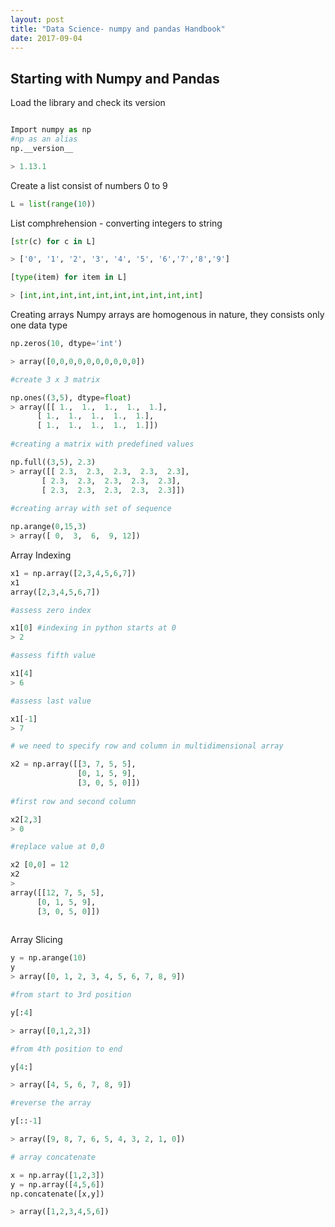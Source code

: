 ```yaml
---
layout: post
title: "Data Science- numpy and pandas Handbook"
date: 2017-09-04
---
```


## Starting with Numpy and Pandas
Load the library and check its version
```python

Import numpy as np
#np as an alias
np.__version__

> 1.13.1
```
Create a list consist of numbers 0 to 9
```python
L = list(range(10))
```

List comphrehension - converting integers to string

```python
[str(c) for c in L]

> ['0', '1', '2', '3', '4', '5', '6','7','8','9']
```
```python
[type(item) for item in L]

> [int,int,int,int,int,int,int,int,int,int]
```

Creating arrays
Numpy arrays are homogenous in nature, they consists only one data type

```python
np.zeros(10, dtype='int')

> array([0,0,0,0,0,0,0,0,0,0])

#create 3 x 3 matrix

np.ones((3,5), dtype=float)
> array([[ 1.,  1.,  1.,  1.,  1.],
      [ 1.,  1.,  1.,  1.,  1.],
      [ 1.,  1.,  1.,  1.,  1.]])
     
#creating a matrix with predefined values

np.full((3,5), 2.3)
> array([[ 2.3,  2.3,  2.3,  2.3,  2.3],
       [ 2.3,  2.3,  2.3,  2.3,  2.3],
       [ 2.3,  2.3,  2.3,  2.3,  2.3]])
       
#creating array with set of sequence

np.arange(0,15,3)
> array([ 0,  3,  6,  9, 12])
```

Array Indexing

```python
x1 = np.array([2,3,4,5,6,7])
x1
array([2,3,4,5,6,7])

#assess zero index

x1[0] #indexing in python starts at 0
> 2

#assess fifth value

x1[4]
> 6

#assess last value

x1[-1]
> 7

# we need to specify row and column in multidimensional array

x2 = np.array([[3, 7, 5, 5],
               [0, 1, 5, 9],
               [3, 0, 5, 0]])
      
#first row and second column

x2[2,3]
> 0

#replace value at 0,0

x2 [0,0] = 12
x2
>
array([[12, 7, 5, 5],
      [0, 1, 5, 9],
      [3, 0, 5, 0]])
      
```
Array Slicing

```python
y = np.arange(10)
y
> array([0, 1, 2, 3, 4, 5, 6, 7, 8, 9])

#from start to 3rd position

y[:4]

> array([0,1,2,3])

#from 4th position to end

y[4:]

> array([4, 5, 6, 7, 8, 9])

#reverse the array

y[::-1]

> array([9, 8, 7, 6, 5, 4, 3, 2, 1, 0])

# array concatenate

x = np.array([1,2,3])
y = np.array([4,5,6])
np.concatenate([x,y])

> array([1,2,3,4,5,6])

```








